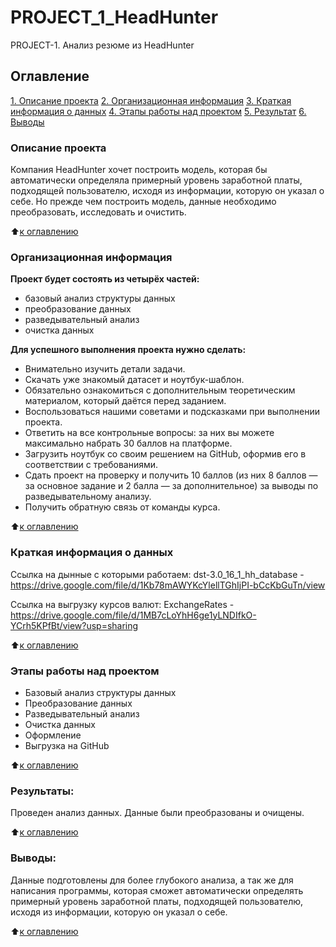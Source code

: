 # PROJECT_1_HeadHunter
PROJECT-1. Анализ резюме из HeadHunter
## Оглавление
[1. Описание проекта](https://github.com/BNastya8/PROJECT_1_HeadHunter/edit/main/README.mdd#Описание-проекта)
[2. Организационная информация](https://github.com/BNastya8/PROJECT_1_HeadHunter/edit/main/README.md#Организационная-информация)
[3. Краткая информация о данных](https://github.com/BNastya8/PROJECT_1_HeadHunter/edit/main/README.md#Краткая-информация-о-данных)
[4. Этапы работы над проектом](https://github.com/BNastya8/PROJECT_1_HeadHunter/edit/main/README.md#Этапы-работы-над-проектом)
[5. Результат](https://github.com/BNastya8/PROJECT_1_HeadHunter/edit/main/README.mdmd#Результат)
[6. Выводы](https://github.com/BNastya8/PROJECT_1_HeadHunter/edit/main/README.mdmd#Выводы)

### Описание проекта
Компания HeadHunter хочет построить модель, которая бы автоматически определяла примерный уровень заработной платы, подходящей пользователю, исходя из информации, которую он указал о себе. Но прежде чем построить модель, данные необходимо преобразовать, исследовать и очистить. 

:arrow_up:[к оглавлению](https://github.com/BNastya8/PROJECT_1_HeadHunter/edit/main/README.mdd##Оглавление)

### Организационная информация
**Проект будет состоять из четырёх частей:**
- базовый анализ структуры данных
- преобразование данных
- разведывательный анализ
- очистка данных

**Для успешного выполнения проекта нужно сделать:**
- Внимательно изучить детали задачи.
- Скачать уже знакомый датасет и ноутбук-шаблон.
- Обязательно ознакомиться с дополнительным теоретическим материалом, который даётся перед заданием.
- Воспользоваться нашими советами и подсказками при выполнении проекта.
- Ответить на все контрольные вопросы: за них вы можете максимально набрать 30 баллов на платформе.
- Загрузить ноутбук со своим решением на GitHub, оформив его в соответствии с требованиями.
- Сдать проект на проверку и получить 10 баллов (из них 8 баллов — за основное задание и 2 балла — за дополнительное) за выводы по разведывательному анализу.
- Получить обратную связь от команды курса.

:arrow_up:[к оглавлению](https://github.com/BNastya8/PROJECT_1_HeadHunter/edit/main/README.mdd##Оглавление)

### Краткая информация о данных
Ссылка на дынные с которыми работаем: dst-3.0_16_1_hh_database - https://drive.google.com/file/d/1Kb78mAWYKcYlellTGhIjPI-bCcKbGuTn/view

Ссылка на выгрузку курсов валют: ExchangeRates - https://drive.google.com/file/d/1MB7cLoYhH6ge1yLNDIfkO-YCrh5KPfBt/view?usp=sharing
  
:arrow_up:[к оглавлению](https://github.com/BNastya8/PROJECT_1_HeadHunter/edit/main/README.mdd##Оглавление)


### Этапы работы над проектом  
- Базовый анализ структуры данных
- Преобразование данных
- Разведывательный анализ
- Очистка данных
- Оформление
- Выгрузка на GitHub

:arrow_up:[к оглавлению](https://github.com/BNastya8/PROJECT_1_HeadHunter/edit/main/README.mdd##Оглавление)



### Результаты:  
Проведен анализ данных. Данные были преобразованы и очищены.

:arrow_up:[к оглавлению](https://github.com/BNastya8/PROJECT_1_HeadHunter/edit/main/README.mdd##Оглавление)


### Выводы:  
Данные подготовлены для более глубокого анализа, а так же для написания программы, которая сможет автоматически определять примерный уровень заработной платы, подходящей пользователю, исходя из информации, которую он указал о себе.

:arrow_up:[к оглавлению](https://github.com/BNastya8/PROJECT_1_HeadHunter/edit/main/README.mdd##Оглавление)
